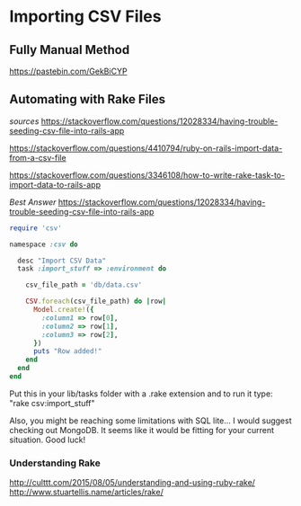 # Importing CSV Files

## Fully Manual Method
https://pastebin.com/GekBiCYP

## Automating with Rake Files
*sources*
https://stackoverflow.com/questions/12028334/having-trouble-seeding-csv-file-into-rails-app

https://stackoverflow.com/questions/4410794/ruby-on-rails-import-data-from-a-csv-file

https://stackoverflow.com/questions/3346108/how-to-write-rake-task-to-import-data-to-rails-app

*Best Answer* https://stackoverflow.com/questions/12028334/having-trouble-seeding-csv-file-into-rails-app



``` ruby  
require 'csv'

namespace :csv do

  desc "Import CSV Data"
  task :import_stuff => :environment do

    csv_file_path = 'db/data.csv'

    CSV.foreach(csv_file_path) do |row|
      Model.create!({
        :column1 => row[0],
        :column2 => row[1],
        :column3 => row[2],        
      })
      puts "Row added!"
    end
  end
end
```
Put this in your lib/tasks folder with a .rake extension and to run it type: "rake csv:import_stuff"

Also, you might be reaching some limitations with SQL lite... I would suggest checking out MongoDB. It seems like it would be fitting for your current situation. Good luck!

### Understanding Rake
http://culttt.com/2015/08/05/understanding-and-using-ruby-rake/
http://www.stuartellis.name/articles/rake/
